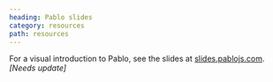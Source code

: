 ```yaml
---
heading: Pablo slides
category: resources
path: resources
---
```

For a visual introduction to Pablo, see the slides at [slides.pablojs.com](http://slides.pablojs.com). _[Needs update]_
